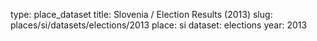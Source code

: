 type: place_dataset
title: Slovenia / Election Results (2013)
slug: places/si/datasets/elections/2013
place: si
dataset: elections
year: 2013
